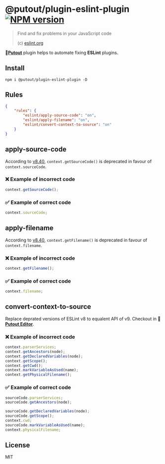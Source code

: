 # @putout/plugin-eslint-plugin [![NPM version][NPMIMGURL]][NPMURL]

[NPMIMGURL]: https://img.shields.io/npm/v/@putout/plugin-eslint-plugin.svg?style=flat&longCache=true
[NPMURL]: https://npmjs.org/package/@putout/plugin-eslint-plugin"npm"

> Find and fix problems in your JavaScript code
>
> (c) [eslint.org](https://eslint.org/)

🐊[**Putout**](https://github.com/coderaiser/putout) plugin helps to automate fixing **ESLint** plugins.

## Install

```
npm i @putout/plugin-eslint-plugin -D
```

## Rules

```json
{
    "rules": {
        "eslint/apply-source-code": "on",
        "eslint/apply-filename": "on",
        "eslint/convert-context-to-source": "on"
    }
}
```

## apply-source-code

According to [v8.40](https://eslint.org/blog/2023/05/eslint-v8.40.0-released/), `context.getSourceCode()` is deprecated in favour of `context.sourceCode`.

### ❌ Example of incorrect code

```js
context.getSourceCode();
```

### ✅ Example of correct code

```js
context.sourceCode;
```

## apply-filename

According to [v8.40](https://eslint.org/blog/2023/05/eslint-v8.40.0-released/), `context.getFilename()` is deprecated in favour of `context.filename`.

### ❌ Example of incorrect code

```js
context.getFilename();
```

### ✅ Example of correct code

```js
context.filename;
```

## convert-context-to-source

Replace deprated versions of ESLint v8 to equalent API of v9.
Checkout in 🐊[**Putout Editor**](https://putout.cloudcmd.io/#/gist/d9dda4953b53340d4f54483ee3bbf2d5/d7182394c3b1a2b52e4c489b60da7365a9c94e09).

### ❌ Example of incorrect code

```js
context.parserServices;
context.getAncestors(node);
context.getDeclaredVariables(node);
context.getScope();
context.getCwd();
context.markVariableAsUsed(name);
context.getPhysicalFilename();
```

### ✅ Example of correct code

```js
sourceCode.parserServices;
sourceCode.getAncestors(node);

sourceCode.getDeclaredVariables(node);
sourceCode.getScope();
context.cwd;
sourceCode.markVariableAsUsed(name);
context.physicalFilename;
```

## License

MIT
